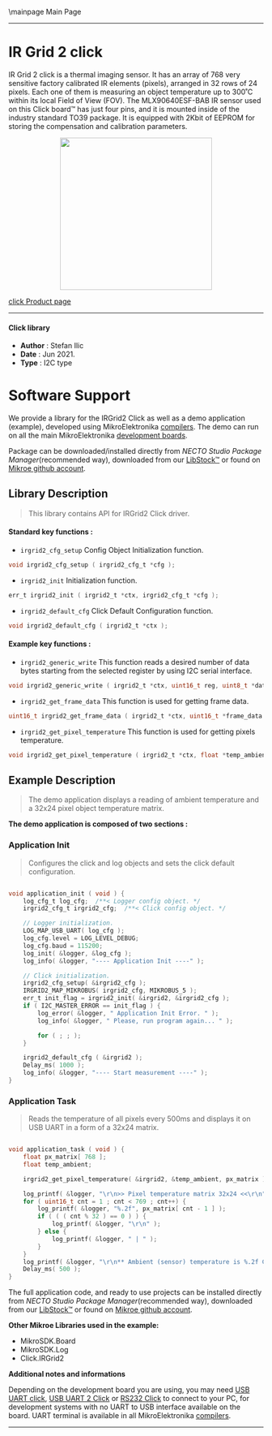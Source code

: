 \mainpage Main Page

---
# IR Grid 2 click

IR Grid 2 click is a thermal imaging sensor. It has an array of 768 very sensitive factory calibrated IR elements (pixels), arranged in 32 rows of 24 pixels. Each one of them is measuring an object temperature up to 300˚C within its local Field of View (FOV). The MLX90640ESF-BAB IR sensor used on this Click board™ has just four pins, and it is mounted inside of the industry standard TO39 package. It is equipped with 2Kbit of EEPROM for storing the compensation and calibration parameters.

<p align="center">
  <img src="https://download.mikroe.com/images/click_for_ide/irgrid2_click.png" height=300px>
</p>

[click Product page](https://www.mikroe.com/ir-grid-2-click)

---


#### Click library

- **Author**        : Stefan Ilic
- **Date**          : Jun 2021.
- **Type**          : I2C type


# Software Support

We provide a library for the IRGrid2 Click
as well as a demo application (example), developed using MikroElektronika
[compilers](https://www.mikroe.com/necto-studio).
The demo can run on all the main MikroElektronika [development boards](https://www.mikroe.com/development-boards).

Package can be downloaded/installed directly from *NECTO Studio Package Manager*(recommended way), downloaded from our [LibStock&trade;](https://libstock.mikroe.com) or found on [Mikroe github account](https://github.com/MikroElektronika/mikrosdk_click_v2/tree/master/clicks).

## Library Description

> This library contains API for IRGrid2 Click driver.

#### Standard key functions :

- `irgrid2_cfg_setup` Config Object Initialization function.
```c
void irgrid2_cfg_setup ( irgrid2_cfg_t *cfg );
```

- `irgrid2_init` Initialization function.
```c
err_t irgrid2_init ( irgrid2_t *ctx, irgrid2_cfg_t *cfg );
```

- `irgrid2_default_cfg` Click Default Configuration function.
```c
void irgrid2_default_cfg ( irgrid2_t *ctx );
```

#### Example key functions :

- `irgrid2_generic_write` This function reads a desired number of data bytes starting from the selected register by using I2C serial interface.
```c
void irgrid2_generic_write ( irgrid2_t *ctx, uint16_t reg, uint8_t *data_buf, uint16_t len );
```

- `irgrid2_get_frame_data` This function is used for getting frame data.
```c
uint16_t irgrid2_get_frame_data ( irgrid2_t *ctx, uint16_t *frame_data );
```

- `irgrid2_get_pixel_temperature` This function is used for getting pixels temperature.
```c
void irgrid2_get_pixel_temperature ( irgrid2_t *ctx, float *temp_ambient, float *pixel_temp );
```

## Example Description

> The demo application displays a reading of ambient temperature and a 32x24 pixel object temperature matrix.

**The demo application is composed of two sections :**

### Application Init

> Configures the click and log objects and sets the click default configuration.

```c

void application_init ( void ) {
    log_cfg_t log_cfg;  /**< Logger config object. */
    irgrid2_cfg_t irgrid2_cfg;  /**< Click config object. */

    // Logger initialization.
    LOG_MAP_USB_UART( log_cfg );
    log_cfg.level = LOG_LEVEL_DEBUG;
    log_cfg.baud = 115200;
    log_init( &logger, &log_cfg );
    log_info( &logger, "---- Application Init ----" );

    // Click initialization.
    irgrid2_cfg_setup( &irgrid2_cfg );
    IRGRID2_MAP_MIKROBUS( irgrid2_cfg, MIKROBUS_5 );
    err_t init_flag = irgrid2_init( &irgrid2, &irgrid2_cfg );
    if ( I2C_MASTER_ERROR == init_flag ) {
        log_error( &logger, " Application Init Error. " );
        log_info( &logger, " Please, run program again... " );

        for ( ; ; );
    }

    irgrid2_default_cfg ( &irgrid2 );
    Delay_ms( 1000 );
    log_info( &logger, "---- Start measurement ----" );
}

```

### Application Task

> Reads the temperature of all pixels every 500ms and displays it on USB UART in a form of a 32x24 matrix.

```c

void application_task ( void ) {
    float px_matrix[ 768 ];
    float temp_ambient;

    irgrid2_get_pixel_temperature( &irgrid2, &temp_ambient, px_matrix );

    log_printf( &logger, "\r\n>> Pixel temperature matrix 32x24 <<\r\n" );
    for ( uint16_t cnt = 1 ; cnt < 769 ; cnt++) {
        log_printf( &logger, "%.2f", px_matrix[ cnt - 1 ] );
        if ( ( ( cnt % 32 ) == 0 ) ) {
            log_printf( &logger, "\r\n" );
        } else {
            log_printf( &logger, " | " );
        }
    }
    log_printf( &logger, "\r\n** Ambient (sensor) temperature is %.2f Celsius\r\n", temp_ambient );
    Delay_ms( 500 );
}

```


The full application code, and ready to use projects can be installed directly from *NECTO Studio Package Manager*(recommended way), downloaded from our [LibStock&trade;](https://libstock.mikroe.com) or found on [Mikroe github account](https://github.com/MikroElektronika/mikrosdk_click_v2/tree/master/clicks).

**Other Mikroe Libraries used in the example:**

- MikroSDK.Board
- MikroSDK.Log
- Click.IRGrid2

**Additional notes and informations**

Depending on the development board you are using, you may need
[USB UART click](https://www.mikroe.com/usb-uart-click),
[USB UART 2 Click](https://www.mikroe.com/usb-uart-2-click) or
[RS232 Click](https://www.mikroe.com/rs232-click) to connect to your PC, for
development systems with no UART to USB interface available on the board. UART
terminal is available in all MikroElektronika
[compilers](https://shop.mikroe.com/compilers).

---
